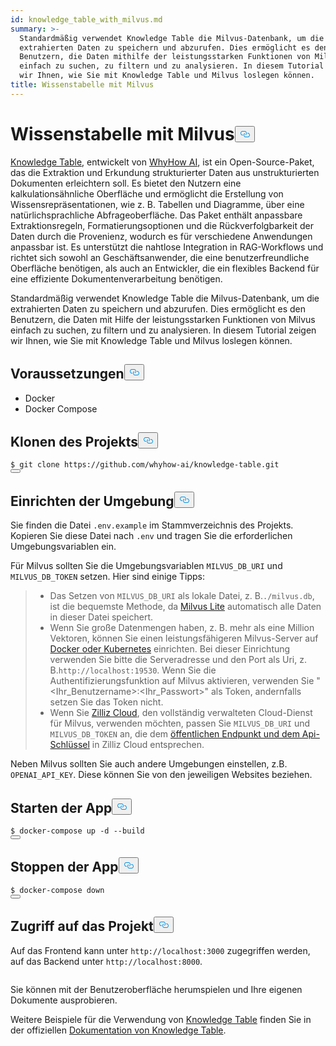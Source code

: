 ```yaml
---
id: knowledge_table_with_milvus.md
summary: >-
  Standardmäßig verwendet Knowledge Table die Milvus-Datenbank, um die
  extrahierten Daten zu speichern und abzurufen. Dies ermöglicht es den
  Benutzern, die Daten mithilfe der leistungsstarken Funktionen von Milvus
  einfach zu suchen, zu filtern und zu analysieren. In diesem Tutorial zeigen
  wir Ihnen, wie Sie mit Knowledge Table und Milvus loslegen können.
title: Wissenstabelle mit Milvus
---
```

<h1 id="Knowledge-Table-with-Milvus" class="common-anchor-header">Wissenstabelle mit Milvus<button data-href="#Knowledge-Table-with-Milvus" class="anchor-icon" translate="no">
      <svg translate="no"
        aria-hidden="true"
        focusable="false"
        height="20"
        version="1.1"
        viewBox="0 0 16 16"
        width="16"
      >
        <path
          fill="#0092E4"
          fill-rule="evenodd"
          d="M4 9h1v1H4c-1.5 0-3-1.69-3-3.5S2.55 3 4 3h4c1.45 0 3 1.69 3 3.5 0 1.41-.91 2.72-2 3.25V8.59c.58-.45 1-1.27 1-2.09C10 5.22 8.98 4 8 4H4c-.98 0-2 1.22-2 2.5S3 9 4 9zm9-3h-1v1h1c1 0 2 1.22 2 2.5S13.98 12 13 12H9c-.98 0-2-1.22-2-2.5 0-.83.42-1.64 1-2.09V6.25c-1.09.53-2 1.84-2 3.25C6 11.31 7.55 13 9 13h4c1.45 0 3-1.69 3-3.5S14.5 6 13 6z"
        ></path>
      </svg>
    </button></h1><p><a href="https://github.com/whyhow-ai/knowledge-table">Knowledge Table</a>, entwickelt von <a href="https://www.whyhow.ai/">WhyHow AI</a>, ist ein Open-Source-Paket, das die Extraktion und Erkundung strukturierter Daten aus unstrukturierten Dokumenten erleichtern soll. Es bietet den Nutzern eine kalkulationsähnliche Oberfläche und ermöglicht die Erstellung von Wissensrepräsentationen, wie z. B. Tabellen und Diagramme, über eine natürlichsprachliche Abfrageoberfläche. Das Paket enthält anpassbare Extraktionsregeln, Formatierungsoptionen und die Rückverfolgbarkeit der Daten durch die Provenienz, wodurch es für verschiedene Anwendungen anpassbar ist. Es unterstützt die nahtlose Integration in RAG-Workflows und richtet sich sowohl an Geschäftsanwender, die eine benutzerfreundliche Oberfläche benötigen, als auch an Entwickler, die ein flexibles Backend für eine effiziente Dokumentenverarbeitung benötigen.</p>
<p>Standardmäßig verwendet Knowledge Table die Milvus-Datenbank, um die extrahierten Daten zu speichern und abzurufen. Dies ermöglicht es den Benutzern, die Daten mit Hilfe der leistungsstarken Funktionen von Milvus einfach zu suchen, zu filtern und zu analysieren. In diesem Tutorial zeigen wir Ihnen, wie Sie mit Knowledge Table und Milvus loslegen können.</p>
<h2 id="Prerequisites" class="common-anchor-header">Voraussetzungen<button data-href="#Prerequisites" class="anchor-icon" translate="no">
      <svg translate="no"
        aria-hidden="true"
        focusable="false"
        height="20"
        version="1.1"
        viewBox="0 0 16 16"
        width="16"
      >
        <path
          fill="#0092E4"
          fill-rule="evenodd"
          d="M4 9h1v1H4c-1.5 0-3-1.69-3-3.5S2.55 3 4 3h4c1.45 0 3 1.69 3 3.5 0 1.41-.91 2.72-2 3.25V8.59c.58-.45 1-1.27 1-2.09C10 5.22 8.98 4 8 4H4c-.98 0-2 1.22-2 2.5S3 9 4 9zm9-3h-1v1h1c1 0 2 1.22 2 2.5S13.98 12 13 12H9c-.98 0-2-1.22-2-2.5 0-.83.42-1.64 1-2.09V6.25c-1.09.53-2 1.84-2 3.25C6 11.31 7.55 13 9 13h4c1.45 0 3-1.69 3-3.5S14.5 6 13 6z"
        ></path>
      </svg>
    </button></h2><ul>
<li>Docker</li>
<li>Docker Compose</li>
</ul>
<h2 id="Cloning-the-project" class="common-anchor-header">Klonen des Projekts<button data-href="#Cloning-the-project" class="anchor-icon" translate="no">
      <svg translate="no"
        aria-hidden="true"
        focusable="false"
        height="20"
        version="1.1"
        viewBox="0 0 16 16"
        width="16"
      >
        <path
          fill="#0092E4"
          fill-rule="evenodd"
          d="M4 9h1v1H4c-1.5 0-3-1.69-3-3.5S2.55 3 4 3h4c1.45 0 3 1.69 3 3.5 0 1.41-.91 2.72-2 3.25V8.59c.58-.45 1-1.27 1-2.09C10 5.22 8.98 4 8 4H4c-.98 0-2 1.22-2 2.5S3 9 4 9zm9-3h-1v1h1c1 0 2 1.22 2 2.5S13.98 12 13 12H9c-.98 0-2-1.22-2-2.5 0-.83.42-1.64 1-2.09V6.25c-1.09.53-2 1.84-2 3.25C6 11.31 7.55 13 9 13h4c1.45 0 3-1.69 3-3.5S14.5 6 13 6z"
        ></path>
      </svg>
    </button></h2><pre><code translate="no" class="language-shell">$ git <span class="hljs-built_in">clone</span> https://github.com/whyhow-ai/knowledge-table.git
<button class="copy-code-btn"></button></code></pre>
<h2 id="Set-up-the-environment" class="common-anchor-header">Einrichten der Umgebung<button data-href="#Set-up-the-environment" class="anchor-icon" translate="no">
      <svg translate="no"
        aria-hidden="true"
        focusable="false"
        height="20"
        version="1.1"
        viewBox="0 0 16 16"
        width="16"
      >
        <path
          fill="#0092E4"
          fill-rule="evenodd"
          d="M4 9h1v1H4c-1.5 0-3-1.69-3-3.5S2.55 3 4 3h4c1.45 0 3 1.69 3 3.5 0 1.41-.91 2.72-2 3.25V8.59c.58-.45 1-1.27 1-2.09C10 5.22 8.98 4 8 4H4c-.98 0-2 1.22-2 2.5S3 9 4 9zm9-3h-1v1h1c1 0 2 1.22 2 2.5S13.98 12 13 12H9c-.98 0-2-1.22-2-2.5 0-.83.42-1.64 1-2.09V6.25c-1.09.53-2 1.84-2 3.25C6 11.31 7.55 13 9 13h4c1.45 0 3-1.69 3-3.5S14.5 6 13 6z"
        ></path>
      </svg>
    </button></h2><p>Sie finden die Datei <code translate="no">.env.example</code> im Stammverzeichnis des Projekts. Kopieren Sie diese Datei nach <code translate="no">.env</code> und tragen Sie die erforderlichen Umgebungsvariablen ein.</p>
<p>Für Milvus sollten Sie die Umgebungsvariablen <code translate="no">MILVUS_DB_URI</code> und <code translate="no">MILVUS_DB_TOKEN</code> setzen. Hier sind einige Tipps:</p>
<blockquote>
<ul>
<li>Das Setzen von <code translate="no">MILVUS_DB_URI</code> als lokale Datei, z. B.<code translate="no">./milvus.db</code>, ist die bequemste Methode, da <a href="https://milvus.io/docs/milvus_lite.md">Milvus Lite</a> automatisch alle Daten in dieser Datei speichert.</li>
<li>Wenn Sie große Datenmengen haben, z. B. mehr als eine Million Vektoren, können Sie einen leistungsfähigeren Milvus-Server auf <a href="https://milvus.io/docs/quickstart.md">Docker oder Kubernetes</a> einrichten. Bei dieser Einrichtung verwenden Sie bitte die Serveradresse und den Port als Uri, z. B.<code translate="no">http://localhost:19530</code>. Wenn Sie die Authentifizierungsfunktion auf Milvus aktivieren, verwenden Sie "&lt;Ihr_Benutzername&gt;:&lt;Ihr_Passwort&gt;" als Token, andernfalls setzen Sie das Token nicht.</li>
<li>Wenn Sie <a href="https://zilliz.com/cloud">Zilliz Cloud</a>, den vollständig verwalteten Cloud-Dienst für Milvus, verwenden möchten, passen Sie <code translate="no">MILVUS_DB_URI</code> und <code translate="no">MILVUS_DB_TOKEN</code> an, die dem <a href="https://docs.zilliz.com/docs/on-zilliz-cloud-console#free-cluster-details">öffentlichen Endpunkt und dem Api-Schlüssel</a> in Zilliz Cloud entsprechen.</li>
</ul>
</blockquote>
<p>Neben Milvus sollten Sie auch andere Umgebungen einstellen, z.B. <code translate="no">OPENAI_API_KEY</code>. Diese können Sie von den jeweiligen Websites beziehen.</p>
<h2 id="Starting-the-app" class="common-anchor-header">Starten der App<button data-href="#Starting-the-app" class="anchor-icon" translate="no">
      <svg translate="no"
        aria-hidden="true"
        focusable="false"
        height="20"
        version="1.1"
        viewBox="0 0 16 16"
        width="16"
      >
        <path
          fill="#0092E4"
          fill-rule="evenodd"
          d="M4 9h1v1H4c-1.5 0-3-1.69-3-3.5S2.55 3 4 3h4c1.45 0 3 1.69 3 3.5 0 1.41-.91 2.72-2 3.25V8.59c.58-.45 1-1.27 1-2.09C10 5.22 8.98 4 8 4H4c-.98 0-2 1.22-2 2.5S3 9 4 9zm9-3h-1v1h1c1 0 2 1.22 2 2.5S13.98 12 13 12H9c-.98 0-2-1.22-2-2.5 0-.83.42-1.64 1-2.09V6.25c-1.09.53-2 1.84-2 3.25C6 11.31 7.55 13 9 13h4c1.45 0 3-1.69 3-3.5S14.5 6 13 6z"
        ></path>
      </svg>
    </button></h2><pre><code translate="no" class="language-sh">$ docker-compose up -d --build
<button class="copy-code-btn"></button></code></pre>
<h2 id="Stopping-the-app" class="common-anchor-header">Stoppen der App<button data-href="#Stopping-the-app" class="anchor-icon" translate="no">
      <svg translate="no"
        aria-hidden="true"
        focusable="false"
        height="20"
        version="1.1"
        viewBox="0 0 16 16"
        width="16"
      >
        <path
          fill="#0092E4"
          fill-rule="evenodd"
          d="M4 9h1v1H4c-1.5 0-3-1.69-3-3.5S2.55 3 4 3h4c1.45 0 3 1.69 3 3.5 0 1.41-.91 2.72-2 3.25V8.59c.58-.45 1-1.27 1-2.09C10 5.22 8.98 4 8 4H4c-.98 0-2 1.22-2 2.5S3 9 4 9zm9-3h-1v1h1c1 0 2 1.22 2 2.5S13.98 12 13 12H9c-.98 0-2-1.22-2-2.5 0-.83.42-1.64 1-2.09V6.25c-1.09.53-2 1.84-2 3.25C6 11.31 7.55 13 9 13h4c1.45 0 3-1.69 3-3.5S14.5 6 13 6z"
        ></path>
      </svg>
    </button></h2><pre><code translate="no" class="language-sh">$ docker-compose down
<button class="copy-code-btn"></button></code></pre>
<h2 id="Accessing-the-project" class="common-anchor-header">Zugriff auf das Projekt<button data-href="#Accessing-the-project" class="anchor-icon" translate="no">
      <svg translate="no"
        aria-hidden="true"
        focusable="false"
        height="20"
        version="1.1"
        viewBox="0 0 16 16"
        width="16"
      >
        <path
          fill="#0092E4"
          fill-rule="evenodd"
          d="M4 9h1v1H4c-1.5 0-3-1.69-3-3.5S2.55 3 4 3h4c1.45 0 3 1.69 3 3.5 0 1.41-.91 2.72-2 3.25V8.59c.58-.45 1-1.27 1-2.09C10 5.22 8.98 4 8 4H4c-.98 0-2 1.22-2 2.5S3 9 4 9zm9-3h-1v1h1c1 0 2 1.22 2 2.5S13.98 12 13 12H9c-.98 0-2-1.22-2-2.5 0-.83.42-1.64 1-2.09V6.25c-1.09.53-2 1.84-2 3.25C6 11.31 7.55 13 9 13h4c1.45 0 3-1.69 3-3.5S14.5 6 13 6z"
        ></path>
      </svg>
    </button></h2><p>Auf das Frontend kann unter <code translate="no">http://localhost:3000</code> zugegriffen werden, auf das Backend unter <code translate="no">http://localhost:8000</code>.</p>
<p>
  <span class="img-wrapper">
    <img translate="no" src="/docs/v2.4.x/assets/knowlege_table.png" alt="" class="doc-image" id="" />
    <span></span>
  </span>
</p>
<p>Sie können mit der Benutzeroberfläche herumspielen und Ihre eigenen Dokumente ausprobieren.</p>
<p>Weitere Beispiele für die Verwendung von <a href="https://github.com/whyhow-ai/knowledge-table/tree/main">Knowledge Table</a> finden Sie in der offiziellen <a href="https://github.com/whyhow-ai/knowledge-table/tree/main">Dokumentation von Knowledge Table</a>.</p>
